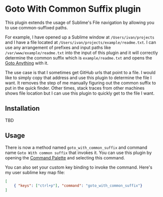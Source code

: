 Goto With Common Suffix plugin
================

This plugin extends the usage of Sublime's File navigation by allowing you to use common-suffixed paths.

For example, I have opened up a Sublime window at `/Users/ivan/projects` and I have a file located at `/Users/ivan/projects/example/readme.txt`. I can use any arrangement of prefixes and input paths like `/var/www/example/readme.txt` into the input of this plugin and it will correctly determine the common suffix which is `example/readme.txt` and opens the [Goto Anything](http://docs.sublimetext.info/en/latest/file_management/file_navigation.html#goto-anything) with it.

The use case is that I sometimes get GitHub urls that point to a file. I would like to simply copy that address and use this plugin to determine the file I want. It removes the step of me manually figuring out the common suffix to put in the quick finder. Other times, stack traces from other machines shows file location but I can use this plugin to quickly get to the file I want.

Installation
------------
TBD

Usage
--------

There is now a method named `goto_with_common_suffix` and command name `Goto With common suffix` that invokes it. You can use this plugin by opening the [Command Palette](http://docs.sublimetext.info/en/latest/extensibility/command_palette.html) and selecting this command.

You can also set your custom key binding to invoke the command. Here's my user sublime key map file:

```json
[
    { "keys": ["ctrl+p"], "command": "goto_with_common_suffix"}
]

```
